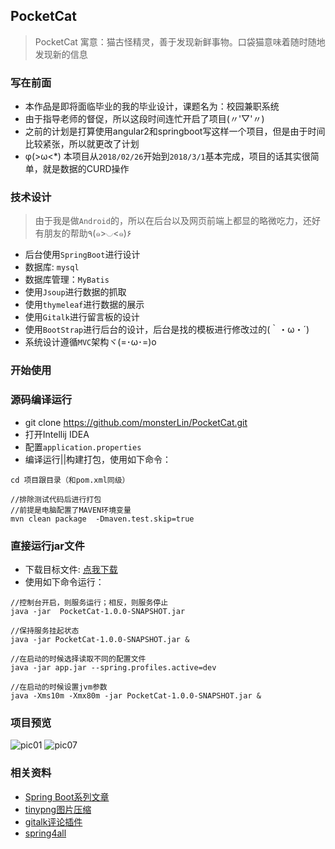 ## PocketCat
> PocketCat  寓意：猫古怪精灵，善于发现新鲜事物。口袋猫意味着随时随地发现新的信息

### 写在前面
- 本作品是即将面临毕业的我的毕业设计，课题名为：校园兼职系统
- 由于指导老师的督促，所以这段时间连忙开启了项目(〃'▽'〃)
- 之前的计划是打算使用angular2和springboot写这样一个项目，但是由于时间比较紧张，所以就更改了计划
- φ(>ω<*) 本项目从`2018/02/26`开始到`2018/3/1`基本完成，项目的话其实很简单，就是数据的CURD操作

### 技术设计
> 由于我是做`Android`的，所以在后台以及网页前端上都显的略微吃力，还好有朋友的帮助٩(๑>◡<๑)۶ 

- 后台使用`SpringBoot`进行设计
- 数据库: `mysql`
- 数据库管理：`MyBatis`
- 使用`Jsoup`进行数据的抓取
- 使用`thymeleaf`进行数据的展示
- 使用`Gitalk`进行留言板的设计
- 使用`BootStrap`进行后台的设计，后台是找的模板进行修改过的(｀・ω・´)
- 系统设计遵循`MVC`架构ヾ(=･ω･=)o

### 开始使用

### 源码编译运行
- git clone https://github.com/monsterLin/PocketCat.git
- 打开Intellij IDEA
- 配置`application.properties`
- 编译运行||构建打包，使用如下命令：

```
cd 项目跟目录（和pom.xml同级）

//排除测试代码后进行打包
//前提是电脑配置了MAVEN环境变量
mvn clean package  -Dmaven.test.skip=true

```

### 直接运行jar文件
- 下载目标文件: [点我下载](http://oszh5svp5.bkt.clouddn.com/pocketcat/PocketCat-1.0.0-SNAPSHOT.jar)
- 使用如下命令运行：

```
//控制台开启，则服务运行；相反，则服务停止
java -jar  PocketCat-1.0.0-SNAPSHOT.jar

//保持服务挂起状态
java -jar PocketCat-1.0.0-SNAPSHOT.jar &

//在启动的时候选择读取不同的配置文件
java -jar app.jar --spring.profiles.active=dev

//在启动的时候设置jvm参数
java -Xms10m -Xmx80m -jar PocketCat-1.0.0-SNAPSHOT.jar &

```


### 项目预览
![pic01](http://oszh5svp5.bkt.clouddn.com/pocketcat/pic01.png)
![pic07](http://oszh5svp5.bkt.clouddn.com/pocketcat/pic07.png)

### 相关资料
- [Spring Boot系列文章](http://www.ityouknow.com/spring-boot.html)
- [tinypng图片压缩](https://tinypng.com/)
- [gitalk评论插件](https://github.com/gitalk/gitalk)
- [spring4all](http://www.spring4all.com/)
